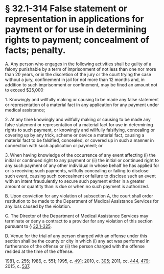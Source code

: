 # § 32.1-314 False statement or representation in applications for payment or for use in determining rights to payment; concealment of facts; penalty.

<p>A. Any person who engages in the following activities shall be guilty of a felony punishable by a term of imprisonment of not less than one nor more than 20 years, or in the discretion of the jury or the court trying the case without a jury, confinement in jail for not more than 12 months and, in addition to such imprisonment or confinement, may be fined an amount not to exceed $25,000:</p><p>1. Knowingly and willfully making or causing to be made any false statement or representation of a material fact in any application for any payment under medical assistance;</p><p>2. At any time knowingly and willfully making or causing to be made any false statement or representation of a material fact for use in determining rights to such payment, or knowingly and willfully falsifying, concealing or covering up by any trick, scheme or device a material fact, causing a material fact to be falsified, concealed, or covered up in such a manner in connection with such application or payment; or</p><p>3. When having knowledge of the occurrence of any event affecting (i) the initial or continued right to any payment or (ii) the initial or continued right to any such payment of any other individual in whose behalf he has applied for or is receiving such payments, willfully concealing or failing to disclose such event, causing such concealment or failure to disclose such an event with an intent fraudulently to secure such payment either in a greater amount or quantity than is due or when no such payment is authorized.</p><p>B. Upon conviction for any violation of subsection A, the court shall order restitution to be made to the Department of Medical Assistance Services for any loss caused by the violation.</p><p>C. The Director of the Department of Medical Assistance Services may terminate or deny a contract to a provider for any violation of this section pursuant to § <a href='http://law.lis.virginia.gov/vacode/32.1-325/'>32.1-325</a>.</p><p>D. Venue for the trial of any person charged with an offense under this section shall be the county or city in which (i) any act was performed in furtherance of the offense or (ii) the person charged with the offense resided at the time of the offense.</p><p>1981, c. 255; 1986, c. 551; 1995, c. <a href='http://lis.virginia.gov/cgi-bin/legp604.exe?951+ful+CHAP0491'>491</a>; 2010, c. <a href='http://lis.virginia.gov/cgi-bin/legp604.exe?101+ful+CHAP0305'>305</a>; 2011, cc. <a href='http://lis.virginia.gov/cgi-bin/legp604.exe?111+ful+CHAP0444'>444</a>, <a href='http://lis.virginia.gov/cgi-bin/legp604.exe?111+ful+CHAP0479'>479</a>; 2015, c. <a href='http://lis.virginia.gov/cgi-bin/legp604.exe?151+ful+CHAP0537'>537</a>.</p>